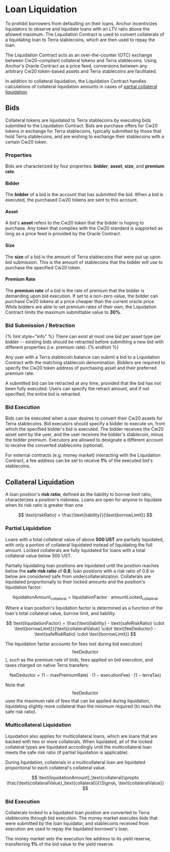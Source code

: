 # Loan Liquidation

To prohibit borrowers from defaulting on their loans, Anchor incentivizes liquidators to observe and liquidate loans with an LTV ratio above the allowed maximum. The Liquidation Contract is used to convert collaterals of a liquidating loan to Terra stablecoins, which are then used to repay the loan.

The Liquidation Contract acts as an over-the-counter \(OTC\) exchange between Cw20-compliant collateral tokens and Terra stablecoins. Using Anchor's Oracle Contract as a price feed, conversions between any arbitrary Cw20 token-based assets and Terra stablecoins are facilitated.

In addition to collateral liquidation, the Liquidation Contract handles calculations of collateral liquidation amounts in cases of [partial collateral liquidation](loan-liquidation.md#partial-liquidation).

## Bids

Collateral tokens are liquidated to Terra stablecoins by executing bids submitted to the Liquidation Contract. Bids are purchase offers for Cw20 tokens in exchange for Terra stablecoins, typically submitted by those that hold Terra stablecoins, and are wishing to exchange their stablecoins with a certain Cw20 token.

### Properties

Bids are characterized by four properties: **bidder**, **asset**, **size**, and **premium rate**.

#### Bidder

The **bidder** of a bid is the account that has submitted the bid. When a bid is executed, the purchased Cw20 tokens are sent to this account.

#### Asset

A bid's **asset** refers to the Cw20 token that the bidder is hoping to purchase. Any token that complies with the Cw20 standard is supported as long as a price feed is provided by the Oracle Contract.

#### Size

The **size** of a bid is the amount of Terra stablecoins that were put up upon bid submission. This is the amount of stablecoins that the bidder will use to purchase the specified Cw20 token.

#### Premium Rate

The **premium rate** of a bid is the rate of premium that the bidder is demanding upon bid execution. If set to a non-zero value, the bidder can purchase Cw20 tokens at a price cheaper than the current oracle price. While bidders are able to set premium rates of their own, the Liquidation Contract limits the maximum submittable value to **30%**.

### Bid Submission / Retraction

{% hint style="info" %}
There can exist at most one bid per asset type per bidder -- existing bids should be retracted before submitting a new bid with different properties \(i.e. premium rate\).
{% endhint %}

Any user with a Terra stablecoin balance can submit a bid to a Liquidation Contract with the matching stablecoin denomination. Bidders are required to specify the Cw20 token address of purchasing asset and their preferred premium rate.

A submitted bid can be retracted at any time, provided that the bid has not been fully executed. Users can specify the retract amount, and if not specified, the entire bid is retracted.

### Bid Execution

Bids can be executed when a user desires to convert their Cw20 assets for Terra stablecoins. Bid executors should specify a bidder to execute on, from which the specified bidder's bid is executed. The bidder receives the Cw20 asset sent by the user, and the user receives the bidder's stablecoin, minus the bidder premium. Executors are allowed to designate a different account to receive the converted stablecoins \(optional\).

For external contracts \(e.g. money market\) interacting with the Liquidation Contract, a fee address can be set to receive **1%** of the executed bid's stablecoins.

## Collateral Liquidation

A loan position's **risk ratio**, defined as the liability to borrow limit ratio, characterizes a position's riskiness. Loans are open for anyone to liquidate when its risk ratio is greater than one.

$$
\text{riskRatio} = \frac{\text{liability}}{\text{borrowLimit}}
$$

### Partial Liquidation

Loans with a total collateral value of above **500 UST** are partially liquidated, with only a portion of collateral liquidated instead of liquidating the full amount. Locked collaterals are fully liquidated for loans with a total collateral value below 500 UST.

Partially liquidating loan positions are liquidated until the position reaches below the **safe risk ratio** of **0.8**; loan positions with a risk ratio of 0.8 or below are considered safe from undercollateralization. Collaterals are liquidated proportionally to their locked amounts and the position's liquidation factor:

$$
\text{liquidationAmount}_{\text{collateral}} = \text{liquidationFactor} \cdot \text{amountLocked}_{\text{collateral}}
$$

Where a loan position's liquidation factor is determined as a function of the loan's total collateral value, borrow limit, and liability.

$$
\text{liquidationFactor} = \frac{\text{liability} - \text{safeRiskRatio} \cdot \text{borrowLimit}}{\text{collateralValue} \cdot \text{feeDeductor} - \text{safeRiskRatio} \cdot \text{borrowLimit}}
$$

The liquidation factor accounts for fees lost during bid execution\( $$\text{feeDeductor}$$ \), such as the premium rate of bids, fees applied on bid execution, and taxes charged on native Terra transfers:

$$
\text{feeDeductor} = (1-\text{maxPremiumRate}) \cdot(1-\text{executionFee})\cdot(1-\text{terraTax})
$$

Note that $$\text{feeDeductor}$$ uses the maximum rate of fees that can be applied during liquidation, liquidating slightly more collateral than the minimum required \(to reach the safe risk ratio\).

### Multicollateral Liquidation

Liquidation also applies for multicollateral loans, which are loans that are backed with two or more collaterals. When liquidated, all of the locked collateral types are liquidated accordingly until the multicollateral loan meets the safe risk ratio \(if partial liquidation is applicable\).

During liquidation, collaterals in a multicollateral loan are liquidated proportional to each collateral's collateral value.

$$
\text{liquidationAmount}_\text{collateral}\propto \frac{\text{collateralValue}_\text{collateral}}{\Sigma\, \text{collateralValue}}
$$

### Bid Execution

Collaterals locked to a liquidated loan position are converted to Terra stablecoins through bid execution. The money market executes bids that were submitted by the loan liquidator, and stablecoins received from execution are used to repay the liquidated borrower's loan.

The money market sets the execution fee address to its yield reserve, transferring **1%** of the bid value to the yield reserve.

